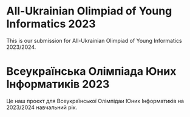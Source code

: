 # All-Ukrainian Olimpiad of Young Informatics 2023
This is our submission for All-Ukrainian Olimpiad of Young Informatics 2023/2024.

# Всеукраїнська Олімпіада Юних Інформатиків 2023
Це наш проєкт для Всеукраїнської Олімпідаи Юних Інформатиків на 2023/2024 навчальний рік.

